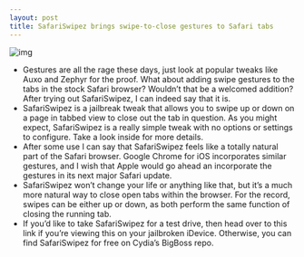 ```yaml
---
layout: post
title: SafariSwipez brings swipe-to-close gestures to Safari tabs
---
```

![img](http://media.idownloadblog.com/wp-content/uploads/2013/02/SafariSwipez.jpg)
* Gestures are all the rage these days, just look at popular tweaks like Auxo and Zephyr for the proof. What about adding swipe gestures to the tabs in the stock Safari browser? Wouldn’t that be a welcomed addition? After trying out SafariSwipez, I can indeed say that it is.
* SafariSwipez is a jailbreak tweak that allows you to swipe up or down on a page in tabbed view to close out the tab in question. As you might expect, SafariSwipez is a really simple tweak with no options or settings to configure. Take a look inside for more details.
* After some use I can say that SafariSwipez feels like a totally natural part of the Safari browser. Google Chrome for iOS incorporates similar gestures, and I wish that Apple would go ahead an incorporate the gestures in its next major Safari update.
* SafariSwipez won’t change your life or anything like that, but it’s a much more natural way to close open tabs within the browser. For the record, swipes can be either up or down, as both perform the same function of closing the running tab.
* If you’d like to take SafariSwipez for a test drive, then head over to this link if you’re viewing this on your jailbroken iDevice. Otherwise, you can find SafariSwipez for free on Cydia’s BigBoss repo.


